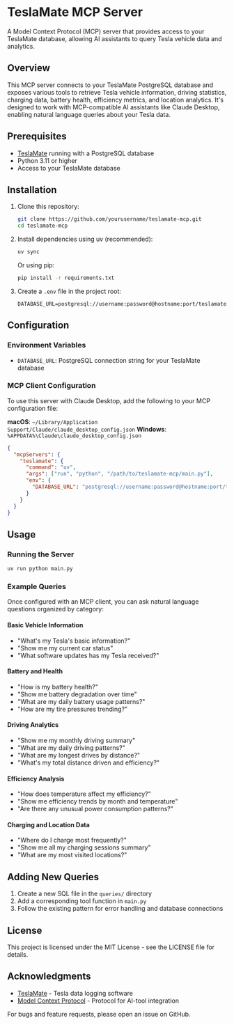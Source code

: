 # TeslaMate MCP Server

A Model Context Protocol (MCP) server that provides access to your TeslaMate database, allowing AI assistants to query Tesla vehicle data and analytics.

## Overview

This MCP server connects to your TeslaMate PostgreSQL database and exposes various tools to retrieve Tesla vehicle information, driving statistics, charging data, battery health, efficiency metrics, and location analytics. It's designed to work with MCP-compatible AI assistants like Claude Desktop, enabling natural language queries about your Tesla data.

## Prerequisites

- [TeslaMate](https://github.com/teslamate-org/teslamate) running with a PostgreSQL database
- Python 3.11 or higher
- Access to your TeslaMate database

## Installation

1. Clone this repository:

   ```bash
   git clone https://github.com/yourusername/teslamate-mcp.git
   cd teslamate-mcp
   ```

2. Install dependencies using uv (recommended):

   ```bash
   uv sync
   ```

   Or using pip:

   ```bash
   pip install -r requirements.txt
   ```

3. Create a `.env` file in the project root:
   ```env
   DATABASE_URL=postgresql://username:password@hostname:port/teslamate
   ```

## Configuration

### Environment Variables

- `DATABASE_URL`: PostgreSQL connection string for your TeslaMate database

### MCP Client Configuration

To use this server with Claude Desktop, add the following to your MCP configuration file:

**macOS**: `~/Library/Application Support/Claude/claude_desktop_config.json`
**Windows**: `%APPDATA%\Claude\claude_desktop_config.json`

```json
{
  "mcpServers": {
    "teslamate": {
      "command": "uv",
      "args": ["run", "python", "/path/to/teslamate-mcp/main.py"],
      "env": {
        "DATABASE_URL": "postgresql://username:password@hostname:port/teslamate"
      }
    }
  }
}
```

## Usage

### Running the Server

```bash
uv run python main.py
```

### Example Queries

Once configured with an MCP client, you can ask natural language questions organized by category:

#### Basic Vehicle Information

- "What's my Tesla's basic information?"
- "Show me my current car status"
- "What software updates has my Tesla received?"

#### Battery and Health

- "How is my battery health?"
- "Show me battery degradation over time"
- "What are my daily battery usage patterns?"
- "How are my tire pressures trending?"

#### Driving Analytics

- "Show me my monthly driving summary"
- "What are my daily driving patterns?"
- "What are my longest drives by distance?"
- "What's my total distance driven and efficiency?"

#### Efficiency Analysis

- "How does temperature affect my efficiency?"
- "Show me efficiency trends by month and temperature"
- "Are there any unusual power consumption patterns?"

#### Charging and Location Data

- "Where do I charge most frequently?"
- "Show me all my charging sessions summary"
- "What are my most visited locations?"

## Adding New Queries

1. Create a new SQL file in the `queries/` directory
2. Add a corresponding tool function in `main.py`
3. Follow the existing pattern for error handling and database connections

## License

This project is licensed under the MIT License - see the LICENSE file for details.

## Acknowledgments

- [TeslaMate](https://github.com/teslamate-org/teslamate) - Tesla data logging software
- [Model Context Protocol](https://modelcontextprotocol.io/) - Protocol for AI-tool integration

For bugs and feature requests, please open an issue on GitHub.
